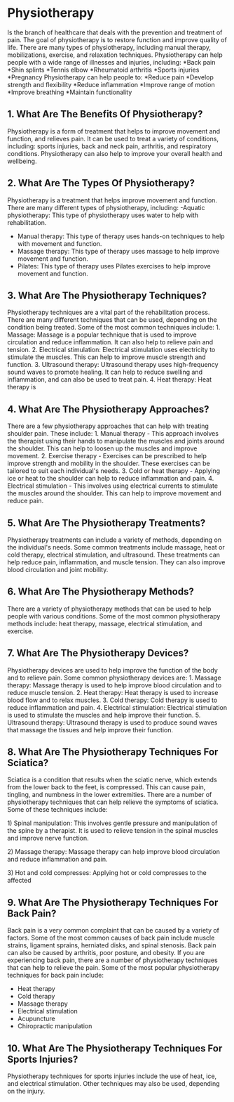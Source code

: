 <h1>Physiotherapy</h1>
Is the branch of healthcare that deals with the prevention and treatment of pain. The goal of physiotherapy is to restore function and improve quality of life. There are many types of physiotherapy, including manual therapy, mobilizations, exercise, and relaxation techniques. Physiotherapy can help people with a wide range of illnesses and injuries, including: *Back pain *Shin splints *Tennis elbow *Rheumatoid arthritis *Sports injuries *Pregnancy Physiotherapy can help people to: *Reduce pain *Develop strength and flexibility *Reduce inflammation *Improve range of motion *Improve breathing *Maintain functionality

<h2>1. What Are The Benefits Of Physiotherapy?</h2>
Physiotherapy is a form of treatment that helps to improve movement and function, and relieves pain. It can be used to treat a variety of conditions, including: sports injuries, back and neck pain, arthritis, and respiratory conditions. Physiotherapy can also help to improve your overall health and wellbeing.

<h2>2. What Are The Types Of Physiotherapy?</h2>

<p>Physiotherapy is a treatment that helps improve movement and function. There are many different types of physiotherapy, including: -Aquatic physiotherapy: This type of physiotherapy uses water to help with rehabilitation.</p>

<ul>
	<li>Manual therapy: This type of therapy uses hands-on techniques to help with movement and function.</li>
	<li>Massage therapy: This type of therapy uses massage to help improve movement and function.</li>
	<li>Pilates: This type of therapy uses Pilates exercises to help improve movement and function.</li>
</ul>

<h2>3. What Are The Physiotherapy Techniques?</h2>
Physiotherapy techniques are a vital part of the rehabilitation process. There are many different techniques that can be used, depending on the condition being treated. Some of the most common techniques include: 1. Massage: Massage is a popular technique that is used to improve circulation and reduce inflammation. It can also help to relieve pain and tension. 2. Electrical stimulation: Electrical stimulation uses electricity to stimulate the muscles. This can help to improve muscle strength and function. 3. Ultrasound therapy: Ultrasound therapy uses high-frequency sound waves to promote healing. It can help to reduce swelling and inflammation, and can also be used to treat pain. 4. Heat therapy: Heat therapy is

<h2>4. What Are The Physiotherapy Approaches?</h2>
There are a few physiotherapy approaches that can help with treating shoulder pain. These include: 1. Manual therapy - This approach involves the therapist using their hands to manipulate the muscles and joints around the shoulder. This can help to loosen up the muscles and improve movement. 2. Exercise therapy - Exercises can be prescribed to help improve strength and mobility in the shoulder. These exercises can be tailored to suit each individual&#39;s needs. 3. Cold or heat therapy - Applying ice or heat to the shoulder can help to reduce inflammation and pain. 4. Electrical stimulation - This involves using electrical currents to stimulate the muscles around the shoulder. This can help to improve movement and reduce pain.

<h2>5. What Are The Physiotherapy Treatments?</h2>
Physiotherapy treatments can include a variety of methods, depending on the individual&#39;s needs. Some common treatments include massage, heat or cold therapy, electrical stimulation, and ultrasound. These treatments can help reduce pain, inflammation, and muscle tension. They can also improve blood circulation and joint mobility.

<h2>6. What Are The Physiotherapy Methods?</h2>
There are a variety of physiotherapy methods that can be used to help people with various conditions. Some of the most common physiotherapy methods include: heat therapy, massage, electrical stimulation, and exercise.

<h2>7. What Are The Physiotherapy Devices?</h2>
Physiotherapy devices are used to help improve the function of the body and to relieve pain. Some common physiotherapy devices are: 1. Massage therapy: Massage therapy is used to help improve blood circulation and to reduce muscle tension. 2. Heat therapy: Heat therapy is used to increase blood flow and to relax muscles. 3. Cold therapy: Cold therapy is used to reduce inflammation and pain. 4. Electrical stimulation: Electrical stimulation is used to stimulate the muscles and help improve their function. 5. Ultrasound therapy: Ultrasound therapy is used to produce sound waves that massage the tissues and help improve their function.

<h2>8. What Are The Physiotherapy Techniques For Sciatica?</h2>

<p>Sciatica is a condition that results when the sciatic nerve, which extends from the lower back to the feet, is compressed. This can cause pain, tingling, and numbness in the lower extremities. There are a number of physiotherapy techniques that can help relieve the symptoms of sciatica. Some of these techniques include:</p>

<p>1) Spinal manipulation: This involves gentle pressure and manipulation of the spine by a therapist. It is used to relieve tension in the spinal muscles and improve nerve function.</p>

<p>2) Massage therapy: Massage therapy can help improve blood circulation and reduce inflammation and pain.</p>

<p>3) Hot and cold compresses: Applying hot or cold compresses to the affected</p>

<h2>9. What Are The Physiotherapy Techniques For Back Pain?</h2>

<p>Back pain is a very common complaint that can be caused by a variety of factors. Some of the most common causes of back pain include muscle strains, ligament sprains, herniated disks, and spinal stenosis. Back pain can also be caused by arthritis, poor posture, and obesity. If you are experiencing back pain, there are a number of physiotherapy techniques that can help to relieve the pain. Some of the most popular physiotherapy techniques for back pain include:</p>

<ul>
	<li>Heat therapy</li>
	<li>Cold therapy</li>
	<li>Massage therapy</li>
	<li>Electrical stimulation</li>
	<li>Acupuncture</li>
	<li>Chiropractic manipulation</li>
</ul>

<h2>10. What Are The Physiotherapy Techniques For Sports Injuries?</h2>
Physiotherapy techniques for sports injuries include the use of heat, ice, and electrical stimulation. Other techniques may also be used, depending on the injury.
